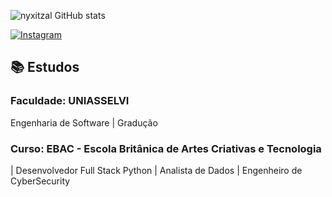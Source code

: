 ![nyxitzal GitHub stats](https://github-readme-stats.vercel.app/api?username=nyxitzal&show_icons=true&theme=tokyonight)

[![Instagram](https://img.shields.io/badge/Instagram-E4405F?style=for-the-badge&logo=instagram&logoColor=white)](https://www.instagram.com/kaykyez/)

## 📚 Estudos

### Faculdade: UNIASSELVI
 Engenharia de Software | Gradução

### Curso:  EBAC - Escola Britânica de Artes Criativas e Tecnologia
 | Desenvolvedor Full Stack Python
 | Analista de Dados
 | Engenheiro de CyberSecurity
